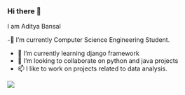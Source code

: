 ### Hi there 👋
I am Aditya Bansal

<!--
**adibansal17/adibansal17** is a ✨ _special_ ✨ repository because its `README.md` (this file) appears on your GitHub profile.
-->
-🔭 I’m currently Computer Science Engineering Student.
- 🌱 I’m currently learning django framework
- 👯 I’m looking to collaborate on python and java projects
- 📫 I like to work on projects related to data analysis.

![](https://komarev.com/ghpvc/?username=adibansal17&color=blue&style=flat)
